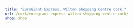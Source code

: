 ```yaml
---
title: "EuroGiant Express, Wilton Shopping Centre Cork."
url: /cork/eurogiant-express-wilton-shopping-centre-cork/
shop: shop
---
```

